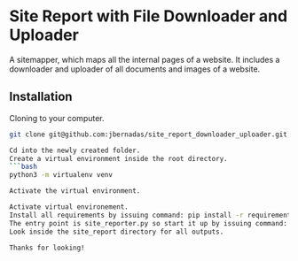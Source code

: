 # Site Report with File Downloader and Uploader
A sitemapper, which maps all the internal pages of a website. It includes a downloader and uploader of all documents and images of a website.

## Installation
Cloning to your computer.
```bash
git clone git@github.com:jbernadas/site_report_downloader_uploader.git

Cd into the newly created folder.
Create a virtual environment inside the root directory.
```bash
python3 -m virtualenv venv

Activate the virtual environment.

Activate virtual environement.
Install all requirements by issuing command: pip install -r requirements.txt
The entry point is site_reporter.py so start it up by issuing command: python3 site_report.py
Look inside the site_report directory for all outputs.

Thanks for looking!

